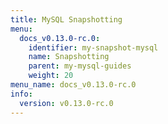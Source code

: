 ```yaml
---
title: MySQL Snapshotting
menu:
  docs_v0.13.0-rc.0:
    identifier: my-snapshot-mysql
    name: Snapshotting
    parent: my-mysql-guides
    weight: 20
menu_name: docs_v0.13.0-rc.0
info:
  version: v0.13.0-rc.0
---
```


